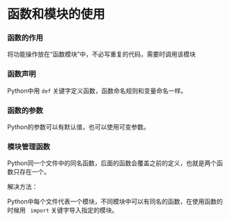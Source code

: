 # 函数和模块的使用

### 函数的作用

将功能操作放在“函数模块”中，不必写重复的代码，需要时调用该模块

### 函数声明

Python中用 `def`  关键字定义函数，函数命名规则和变量命名一样。

### 函数的参数

Python的参数可以有默认值，也可以使用可变参数。

### 模块管理函数

Python同一个文件中的同名函数，后面的函数会覆盖之前的定义，也就是两个函数只存在一个。

解决方法：

​		Python中每个文件代表一个模块，不同模块中可以有同名的函数，在使用函数的时候用 ` import` 关键字导入指定的模块。 